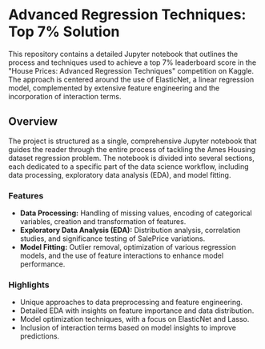 # Advanced Regression Techniques: Top 7% Solution

This repository contains a detailed Jupyter notebook that outlines the process and techniques used to achieve a top 7% leaderboard score in the "House Prices: Advanced Regression Techniques" competition on Kaggle. The approach is centered around the use of ElasticNet, a linear regression model, complemented by extensive feature engineering and the incorporation of interaction terms.

## Overview

The project is structured as a single, comprehensive Jupyter notebook that guides the reader through the entire process of tackling the Ames Housing dataset regression problem. The notebook is divided into several sections, each dedicated to a specific part of the data science workflow, including data processing, exploratory data analysis (EDA), and model fitting.

### Features

- **Data Processing:** Handling of missing values, encoding of categorical variables, creation and transformation of features.
- **Exploratory Data Analysis (EDA):** Distribution analysis, correlation studies, and significance testing of SalePrice variations.
- **Model Fitting:** Outlier removal, optimization of various regression models, and the use of feature interactions to enhance model performance.

### Highlights

- Unique approaches to data preprocessing and feature engineering.
- Detailed EDA with insights on feature importance and data distribution.
- Model optimization techniques, with a focus on ElasticNet and Lasso.
- Inclusion of interaction terms based on model insights to improve predictions.


